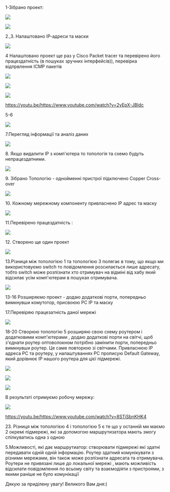 <p>1-Зібрано проект:</p>

![](https://github.com/Khrystyna1983/DevOps_online_Lviv_2021Q2/raw/master/m4/Task4.1/Scrin/1..jpg)

![](https://github.com/Khrystyna1983/DevOps_online_Lviv_2021Q2/raw/master/m4/Task4.1/1..gif)

<p>2.,3. Налаштовано ІР-адреси та маски</p>

![](https://github.com/Khrystyna1983/DevOps_online_Lviv_2021Q2/raw/master/m4/Task4.1/Scrin/2.1.jpg)

<p>4  Налаштовано проект  ще раз у Cisco Packet tracer та перевірено його працездатність (в пошуках зручних інтерфейсів)), перевірка відпрвлення  ICMP пакетів</p>

![](https://github.com/Khrystyna1983/DevOps_online_Lviv_2021Q2/raw/master/m4/Task4.1/Scrin/4.jpg)

![](https://github.com/Khrystyna1983/DevOps_online_Lviv_2021Q2/raw/master/m4/Task4.1/Scrin/4.2.jpg)

![](https://github.com/Khrystyna1983/DevOps_online_Lviv_2021Q2/raw/master/m4/Task4.1/5.Топологія1.gif)

https://youtu.be/https://www.youtube.com/watch?v=2yEpX-JBIdc

<p>5-6</p>

![](https://github.com/Khrystyna1983/DevOps_online_Lviv_2021Q2/raw/master/m4/Task4.1/Scrin/5.1.jpg)

<p>7.Перегляд інформації та аналіз даних</p>

![](https://github.com/Khrystyna1983/DevOps_online_Lviv_2021Q2/raw/master/m4/Task4.1/Scrin/7.jpg)

<p>8. Якщо видалити IP з комп'ютера то топологія та схемо будуть непрацездатними.</p>

![](https://github.com/Khrystyna1983/DevOps_online_Lviv_2021Q2/raw/master/m4/Task4.1/Scrin/8непрацює.jpg)

<p>9. Зібрано Топологію - однойменні пристрої підключено  Copper Cross-over</p>

![](https://github.com/Khrystyna1983/DevOps_online_Lviv_2021Q2/raw/master/m4/Task4.1/Scrin/9.jpg)

<p>10. Кожному мережному компоненту привласнено IP адрес та маску</p>

![](https://github.com/Khrystyna1983/DevOps_online_Lviv_2021Q2/raw/master/m4/Task4.1/Scrin/10.2.jpg)

<p>11.Перевірено працездатність :</p>

![](https://github.com/Khrystyna1983/DevOps_online_Lviv_2021Q2/raw/master/m4/Task4.1/11.Топологія2.gif)

<p>12. Створено ще один проект</p>

![](https://github.com/Khrystyna1983/DevOps_online_Lviv_2021Q2/raw/master/m4/Task4.1/Scrin/12.jpg)

<p>13.Різниця між топологією 1 та топологією 3 полягає в тому, що якщо ми використовуємо switch то повідомлення розсилається лише адресату, тобто switch може розпізнати хто отримувач  на відміні від хабу який відсилає усім комп'ютерам в пошуках отримувача.</p>

![](https://github.com/Khrystyna1983/DevOps_online_Lviv_2021Q2/raw/master/m4/Task4.1/13.Топологія3.gif)


<p>13-16 Розширяємо проект - додаю додаткові порти, попередньо вимкнувши комутотор, присвоюю РС IP та маску</p>


<p>17.Перевіряю працезатність даної мережі</p>

![](https://github.com/Khrystyna1983/DevOps_online_Lviv_2021Q2/raw/master/m4/Task4.1/17.Топологія4.gif)

<p>18-20 Створюю топологію 5  розширяю свою схему роутером і додатковими комп'ютерами , додаю додаткові порти на світчі, щоб з'єднати роутер оптоволокном потрібно замінити порти, попередньо вимкнувши роутер. Це саме повторюю зі світчами. Привласнюю IP адреса PC та роутеру, у налаштуваннях PC прописую Default Gateway, який дорівнює IP нашого роутера для цієї підмережі.  </p>

![](https://github.com/Khrystyna1983/DevOps_online_Lviv_2021Q2/raw/master/m4/Task4.1/Scrin/19,20Топологія5.jpg)


![](https://github.com/Khrystyna1983/DevOps_online_Lviv_2021Q2/raw/master/m4/Task4.1/Scrin/21.jpg)

![](https://github.com/Khrystyna1983/DevOps_online_Lviv_2021Q2/raw/master/m4/Task4.1/Scrin/22.jpg)

<p>В результаті отримуємо робочу мережу:</p>

![](https://github.com/Khrystyna1983/DevOps_online_Lviv_2021Q2/raw/master/m4/Task4.1/22.Топологія5.gif)

https://youtu.be/https://www.youtube.com/watch?v=8STiSbnKHK4

<p>23. Різниця між топологією 4 і топологією 5 є те що у останній ми маємо 2 окремі підмережі, які за допомогою маршрутизатора мають змогу спілкуватись одна з одною</p>
<p>5.Можливості, які дає маршрутиатор: створювати підмережі які здатні передавати одній одній інформацію. Роутер здатний комунікувати з різними мережами, він також може розпізнати адресата та отримувача. Роутери не привязані  лише до локальної мережі , мають можливість відсилати повідомлення по всьому світу та взаємодіяти з пристроями, з якими раніше не було комунікації  </p>

<p>Дякую за приділену увагу! Великого Вам дня:)</p>





